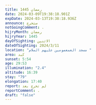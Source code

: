 ```yaml
---
title: رمضان 1445
date: 2024-03-09T19:38:18.901Z
expDate: 2024-03-13T19:38:18.936Z
announce: ستخرج
notGoingComment: .
hijryMonth: رمضان
hijryYear: 1445
dayOfSighting: الاثنين
dateOfSighting: 2024/3/11
location: "مسجد العمعصومين عليهم السلام "
area: كبد
sunset: 5:54
age: 29:53
illumination: "2.4"
altitude: 16:39
stay: "79"
elongation: 17:40
report: لم تخرج بعد
reportComment: .
draft: "false"
---
```

